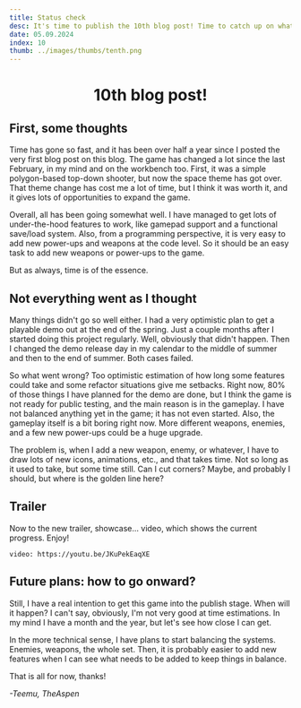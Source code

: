```yaml
---
title: Status check
desc: It's time to publish the 10th blog post! Time to catch up on what I have accomplished so far! Perhaps a new trailer or showcase?
date: 05.09.2024
index: 10
thumb: ../images/thumbs/tenth.png
---
```


# <center> 10th blog post!</center>

## First, some thoughts

Time has gone so fast, and it has been over half a year since I posted the very first blog post on this blog.
The game has changed a lot since the last February, in my mind and on the workbench too.
First, it was a simple polygon-based top-down shooter, but now the space theme has got over. That theme change has cost me a lot of time, but I think it was worth it, and it gives lots of opportunities to expand the game.

Overall, all has been going somewhat well. I have managed to get lots of under-the-hood features to work, like gamepad support and a functional save/load system. Also, from a programming perspective, it is very easy to add new power-ups and weapons at the code level. So it should be an easy task to add new weapons or power-ups to the game.

But as always, time is of the essence.

## Not everything went as I thought

Many things didn't go so well either. I had a very optimistic plan to get a playable demo out at the end of the spring. Just a couple months after I started doing this project regularly. Well, obviously that didn't happen. Then I changed the demo release day in my calendar to the middle of summer and then to the end of summer. Both cases failed.

So what went wrong? Too optimistic estimation of how long some features could take and some refactor situations give me setbacks. Right now, 80% of those things I have planned for the demo are done, but I think the game is not ready for public testing, and the main reason is in the gameplay. I have not balanced anything yet in the game; it has not even started. Also, the gameplay itself is a bit boring right now. More different weapons, enemies, and a few new power-ups could be a huge upgrade.

The problem is, when I add a new weapon, enemy, or whatever, I have to draw lots of new icons, animations, etc., and that takes time. Not so long as it used to take, but some time still.
Can I cut corners? Maybe, and probably I should, but where is the golden line here?

## Trailer

Now to the new trailer, showcase... video, which shows the current progress. Enjoy!

`video: https://youtu.be/JKuPekEaqXE`

## Future plans: how to go onward?

Still, I have a real intention to get this game into the publish stage. When will it happen? I can't say, obviously, I'm not very good at time estimations. In my mind I have a month and the year, but let's see how close I can get.

In the more technical sense, I have plans to start balancing the systems. Enemies, weapons, the whole set. Then, it is probably easier to add new features when I can see what needs to be added to keep things in balance.

That is all for now, thanks!

_-Teemu, TheAspen_
